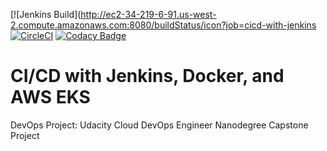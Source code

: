 [![Jenkins Build](http://ec2-34-219-6-91.us-west-2.compute.amazonaws.com:8080/buildStatus/icon?job=cicd-with-jenkins
[![CircleCI](https://circleci.com/gh/mudathirlawal/cicd-with-jenkins-docker-and-aws-eks.svg?style=shield)](https://circleci.com/gh/mudathirlawal/cicd-with-jenkins-docker-and-aws-eks)
[![Codacy Badge](https://app.codacy.com/project/badge/Grade/9b22fa10953040debe27c1861661e187)](https://www.codacy.com/manual/mudathirlawal/cicd-with-jenkins-docker-and-aws-eks?utm_source=github.com&amp;utm_medium=referral&amp;utm_content=mudathirlawal/cicd-with-jenkins-docker-and-aws-eks&amp;utm_campaign=Badge_Grade)

# CI/CD with Jenkins, Docker, and AWS EKS
  DevOps Project: Udacity Cloud DevOps Engineer Nanodegree Capstone Project
  